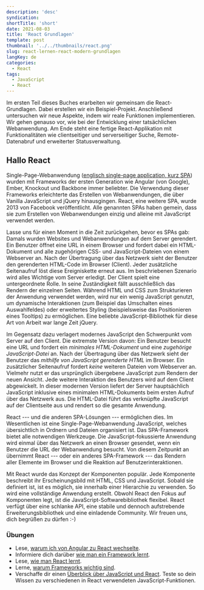 ```yaml
---
description: 'desc'
syndication:
shortTitle: 'short'
date: 2021-08-03
title: 'React Grundlagen'
template: post
thumbnail: '../../thumbnails/react.png'
slug: react-lernen-react-modern-grundlagen
langKey: de
categories:
  - React
tags:
  - JavaScript
  - React
---
```



Im ersten Teil dieses Buches erarbeiten wir gemeinsam die React-Grundlagen. Dabei erstellen wir ein Beispiel-Projekt. Anschließend untersuchen wir neue Aspekte, indem wir reale Funktionen implementieren. Wir gehen genauso vor, wie bei der Entwicklung einer tatsächlichen Webanwendung. Am Ende steht eine fertige React-Applikation mit Funktionalitäten wie clientseitiger und serverseitiger Suche, Remote-Datenabruf und erweiterter Statusverwaltung.

## Hallo React

Single-Page-Webanwendung ([englisch single-page application, kurz SPA](https://de.wikipedia.org/wiki/Single-Page-Webanwendung)) wurden mit Frameworks der ersten Generation wie Angular (von Google), Ember, Knockout und Backbone immer beliebter. Die Verwendung dieser Frameworks erleichterte das Erstellen von Webanwendungen, die über Vanilla JavaScript und jQuery hinausgingen. React, eine weitere SPA, wurde 2013 von Facebook veröffentlicht. Alle genannten SPAs haben gemein, dass sie zum Erstellen von Webanwendungen einzig und alleine mit JavaScript verwendet werden.

Lasse uns für einen Moment in die Zeit zurückgehen, bevor es SPAs gab: Damals wurden Websites und Webanwendungen auf dem Server gerendert. Ein Benutzer öffnet eine URL in einem Browser und fordert dabei ein HTML-Dokument und alle zugehörigen CSS- und JavaScript-Dateien von einem Webserver an. Nach der Übertragung über das Netzwerk sieht der Benutzer den gerenderten HTML-Code im Browser (Client). Jeder zusätzliche Seitenaufruf löst diese Ereigniskette erneut aus. Im beschriebenen Szenario wird alles Wichtige vom Server erledigt. Der Client spielt eine untergeordnete Rolle. In seine Zuständigkeit fällt ausschließlich das Rendern der einzelnen Seiten. Während HTML und CSS zum Strukturieren der Anwendung verwendet werden, wird nur ein wenig JavaScript genutzt, um dynamische Interaktionen (zum Beispiel das Umschalten eines Auswahlfeldes) oder erweitertes Styling (beispielsweise das Positionieren eines Tooltips) zu ermöglichen. Eine beliebte JavaScript-Bibliothek für diese Art von Arbeit war lange Zeit jQuery.

Im Gegensatz dazu verlagert modernes JavaScript den Schwerpunkt vom Server auf den Client. Die extremste Version davon: Ein Benutzer besucht eine URL und fordert ein *minimales HTML-Dokument* und eine *zugehörige JavaScript-Datei* an. Nach der Übertragung über das Netzwerk sieht der Benutzer das *mithilfe von JavaScript gerenderte HTML* im Browser. Ein zusätzlicher Seitenaufruf fordert *keine* weiteren Dateien vom Webserver an. Vielmehr nutzt er das ursprünglich übergebene JavaScript zum Rendern der neuen Ansicht. Jede weitere Interaktion des Benutzers wird auf dem Client abgewickelt. In dieser modernen Version liefert der Server hauptsächlich JavaScript inklusive eines minimalen HTML-Dokuments beim ersten Aufruf über das Netzwerk aus. Die HTML-Datei führt das verknüpfte JavaScript auf der Clientseite aus und rendert so die gesamte Anwendung.

React --- und die anderen SPA-Lösungen --- ermöglichen dies. Im Wesentlichen ist eine Single-Page-Webanwendung JavaScript, welches übersichtlich in Ordnern und Dateien organisiert ist. Das SPA-Framework bietet alle notwendigen Werkzeuge. Die JavaScript-fokussierte Anwendung wird einmal über das Netzwerk an einen Browser gesendet, wenn ein Benutzer die URL der Webanwendung besucht. Von diesem Zeitpunkt an übernimmt React --- oder ein anderes SPA-Framework --- das Rendern aller Elemente im Browser und die Reaktion auf Benutzerinteraktionen.

Mit React wurde das Konzept der Komponenten populär. Jede Komponente beschreibt ihr Erscheinungsbild mit HTML, CSS und JavaScript. Sobald sie definiert ist, ist es möglich, sie innerhalb einer Hierarchie zu verwenden. So wird eine vollständige Anwendung erstellt. Obwohl React den Fokus auf Komponenten legt, ist die JavaScript-Softwarebibliothek flexibel. React verfügt über eine schlanke API, eine stabile und dennoch aufstrebende Erweiterungsbibliothek und eine einladende Community. Wir freuen uns, dich begrüßen zu dürfen :-)

### Übungen

* Lese, [warum ich von Angular zu React wechselte](https://www.robinwieruch.de/reasons-why-i-moved-from-angular-to-react/).
* Informiere dich darüber [wie man ein Framework lernt](https://www.robinwieruch.de/how-to-learn-framework/).
* Lese, [wie man React lernt](https://www.robinwieruch.de/learn-react-js).
* Lerne, [warum Frameworks wichtig sind](https://www.robinwieruch.de/why-frameworks-matter).
* Verschaffe dir einen [Überblick über JavaScript und React](https://www.robinwieruch.de/javascript-fundamentals-react-requirements). Teste so dein Wissen zu verschiedenen in React verwendeten JavaScript-Funktionen.
<img src="https://vg01.met.vgwort.de/na/b44f7e46ab41487bb9d8e6504018ea31" width="1" height="1" alt="">
